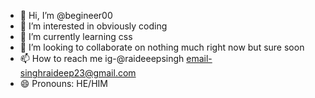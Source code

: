 - 👋 Hi, I’m @begineer00
- 👀 I’m interested in obviously coding 
- 🌱 I’m currently learning css
- 💞️ I’m looking to collaborate on nothing much right now but sure soon
- 📫 How to reach me ig-@raideeepsingh email-singhraideep23@gmail.com
- 😄 Pronouns: HE/HIM


<!---
begineer00/begineer00 is a ✨ special ✨ repository because its `README.md` (this file) appears on your GitHub profile.
You can click the Preview link to take a look at your changes.
--->
